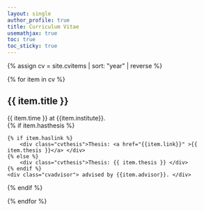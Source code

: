 ```yaml
---
layout: single
author_profile: true
title: Curriculum Vitae
usemathjax: true
toc: true
toc_sticky: true
---
```


{% assign cv = site.cvitems | sort: "year" | reverse %}

{% for item in cv %}

## {{ item.title }} 

<div class="cvitem">
    <span class="cvtime">{{ item.time }}</span> at <span class="cvinstitute"> {{item.institute}}.</span>
</div>
<div class="cvitem">
  {% if item.hasthesis %}

    {% if item.haslink %}
        <div class="cvthesis">Thesis: <a href="{{item.link}}" >{{ item.thesis }}</a> </div>
    {% else %}
        <div class="cvthesis">Thesis: {{ item.thesis }} </div>
    {% endif %}
    <div class="cvadvisor"> advised by {{item.advisor}}. </div>
  {% endif %}
</div>
{% endfor %}

